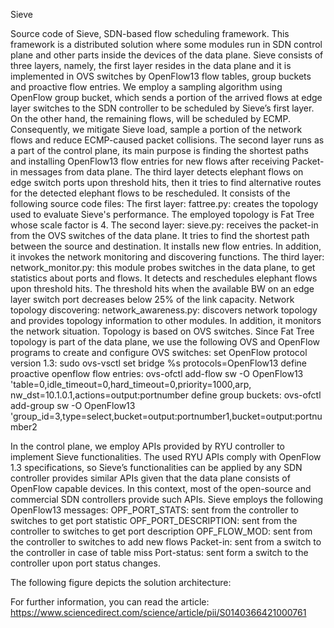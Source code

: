 Sieve

Source code of Sieve, SDN-based flow scheduling framework. This framework is a distributed solution where some modules run in SDN control plane and other parts inside the devices of the data plane. Sieve consists of three layers, namely, the first layer resides in the data plane and it is implemented in OVS switches by OpenFlow13 flow tables, group buckets and proactive flow entries. We employ a sampling algorithm using OpenFlow group bucket, which sends a portion of the arrived flows at edge layer switches to the SDN controller to be scheduled by Sieve’s first layer. On the other hand, the remaining flows, will be scheduled by ECMP. Consequently, we mitigate Sieve load, sample a portion of the network flows and reduce ECMP-caused packet collisions. The second layer runs as a part of the control plane, its main purpose is finding the shortest paths and installing OpenFlow13 flow entries for new flows after receiving Packet-in messages from data plane. The third layer detects elephant flows on edge switch ports upon threshold hits, then it tries to find alternative routes for the detected elephant flows to be rescheduled.
It consists of the following source code files:
The first layer:
fattree.py: creates the topology used to evaluate Sieve's performance. The employed topology is Fat Tree whose scale factor is 4.
The second layer: 
sieve.py: receives the packet-in from the OVS switches of the data plane. It tries to find the shortest path between the source and destination. It installs new flow entries. In addition, it invokes the network monitoring and discovering functions.
The third layer:
network_monitor.py: this module probes switches in the data plane, to get statistics about ports and flows. It detects and reschedules elephant flows upon threshold hits. The threshold hits when the available BW on an edge layer switch port decreases below 25% of the link capacity.
Network topology discovering:
network_awareness.py: discovers network topology and provides topology information to other modules. In addition, it monitors the network situation.
Topology is based on OVS switches. Since Fat Tree topology is part of the data plane, we use the following OVS and OpenFlow programs to create and configure OVS switches:
set OpenFlow protocol version 1.3:
sudo ovs-vsctl set bridge %s protocols=OpenFlow13
define proactive openflow flow entries:
ovs-ofctl add-flow sw -O OpenFlow13 \
'table=0,idle_timeout=0,hard_timeout=0,priority=1000,arp, \
nw_dst=10.1.0.1,actions=output:portnumber
define group buckets:
ovs-ofctl add-group sw -O OpenFlow13 \
'group_id=3,type=select,bucket=output:portnumber1,bucket=output:portnumber2

In the control plane, we employ APIs provided by RYU controller to implement Sieve functionalities. The used RYU APIs comply with OpenFlow 1.3 specifications, so Sieve’s functionalities can be applied by any SDN controller provides similar APIs given that the data plane consists of OpenFlow capable devices. In this context, most of the open-source and commercial SDN controllers provide such APIs.
Sieve employs the following OpenFlow13 messages:
OPF_PORT_STATS: sent from the controller to switches to get port statistic
OPF_PORT_DESCRIPTION: sent from the controller to switches to get port description
OPF_FLOW_MOD: sent from the controller to switches to add new flows
Packet-in: sent from a switch to the controller in case of table miss
Port-status: sent form a switch to the controller upon port status changes.


The following figure depicts the solution architecture:













For further information, you can read the article: https://www.sciencedirect.com/science/article/pii/S0140366421000761
